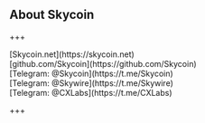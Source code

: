 ## About Skycoin

+++

<div class="align-points">
    <i class="fa fa-globe"></i> [Skycoin.net](https://skycoin.net)<br/>
    <i class="fa fa-github"></i> [github.com/Skycoin](https://github.com/Skycoin)<br/>
    <i class="fa fa-telegram"></i> [Telegram: @Skycoin](https://t.me/Skycoin)<br/>
    <i class="fa fa-telegram"></i> [Telegram: @Skywire](https://t.me/Skywire)<br/>
     <i class="fa fa-telegram"></i> [Telegram: @CXLabs](https://t.me/CXLabs)<br/>
</div>

+++